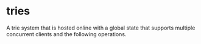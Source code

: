 # tries
A trie system that is hosted online with a global state that supports multiple concurrent clients and the following operations.
